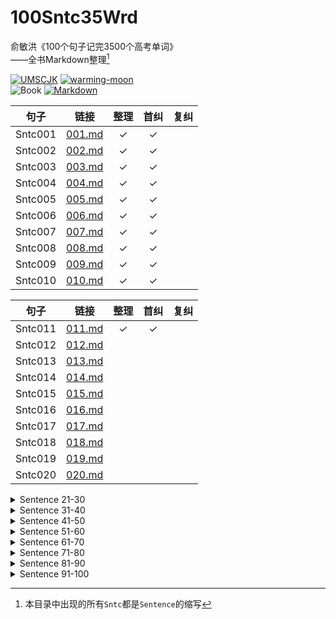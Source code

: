 # 100Sntc35Wrd

俞敏洪《100个句子记完3500个高考单词》  
——全书Markdown整理[^1]

[![UMSCJK](https://img.shields.io/badge/整理-UMSCJK-tomato)](https://github.com/UMSCJK)
[![warming-moon](https://img.shields.io/badge/辅助-warming--moon-saddlebrown)](https://github.com/warming-moon)  
![Book](https://img.shields.io/badge/俞敏洪-100个句子记完3500个高考单词-goldenrod)
[![Markdown](https://img.shields.io/badge/GitHub-Markdown-brightgreen)](https://markdown.com.cn/)

<!-- <details>
<summary>Sentence 01-10</summary> -->

|  句子   |              链接              | 整理  | 首纠  | 复纠  |
| :-----: | :----------------------------: | :---: | :---: | :---: |
| Sntc001 | [001.md](Sntcs/001-010/001.md) |   ✓   |   ✓   |       |
| Sntc002 | [002.md](Sntcs/001-010/002.md) |   ✓   |   ✓   |       |
| Sntc003 | [003.md](Sntcs/001-010/003.md) |   ✓   |   ✓   |       |
| Sntc004 | [004.md](Sntcs/001-010/004.md) |   ✓   |   ✓   |       |
| Sntc005 | [005.md](Sntcs/001-010/005.md) |   ✓   |   ✓   |       |
| Sntc006 | [006.md](Sntcs/001-010/006.md) |   ✓   |   ✓   |       |
| Sntc007 | [007.md](Sntcs/001-010/007.md) |   ✓   |   ✓   |       |
| Sntc008 | [008.md](Sntcs/001-010/008.md) |   ✓   |   ✓   |       |
| Sntc009 | [009.md](Sntcs/001-010/009.md) |   ✓   |   ✓   |       |
| Sntc010 | [010.md](Sntcs/001-010/010.md) |   ✓   |   ✓   |       |

<!-- </details>

<details>
<summary>Sentence 11-20</summary> -->

|  句子   |              链接              | 整理  | 首纠  | 复纠  |
| :-----: | :----------------------------: | :---: | :---: | :---: |
| Sntc011 | [011.md](Sntcs/011-020/011.md) |   ✓   |   ✓   |       |
| Sntc012 | [012.md](Sntcs/011-020/012.md) |       |       |       |
| Sntc013 | [013.md](Sntcs/011-020/013.md) |       |       |       |
| Sntc014 | [014.md](Sntcs/011-020/014.md) |       |       |       |
| Sntc015 | [015.md](Sntcs/011-020/015.md) |       |       |       |
| Sntc016 | [016.md](Sntcs/011-020/016.md) |       |       |       |
| Sntc017 | [017.md](Sntcs/011-020/017.md) |       |       |       |
| Sntc018 | [018.md](Sntcs/011-020/018.md) |       |       |       |
| Sntc019 | [019.md](Sntcs/011-020/019.md) |       |       |       |
| Sntc020 | [020.md](Sntcs/011-020/020.md) |       |       |       |

<!-- </details> -->

<details>
<summary>Sentence 21-30</summary>

|  句子   |              链接              | 整理  | 首纠  | 复纠  |
| :-----: | :----------------------------: | :---: | :---: | :---: |
| Sntc021 | [021.md](Sntcs/021-030/021.md) |       |       |       |
| Sntc022 | [022.md](Sntcs/021-030/022.md) |       |       |       |
| Sntc023 | [023.md](Sntcs/021-030/023.md) |       |       |       |
| Sntc024 | [024.md](Sntcs/021-030/024.md) |       |       |       |
| Sntc025 | [025.md](Sntcs/021-030/025.md) |       |       |       |
| Sntc026 | [026.md](Sntcs/021-030/026.md) |       |       |       |
| Sntc027 | [027.md](Sntcs/021-030/027.md) |       |       |       |
| Sntc028 | [028.md](Sntcs/021-030/028.md) |       |       |       |
| Sntc029 | [029.md](Sntcs/021-030/029.md) |       |       |       |
| Sntc030 | [030.md](Sntcs/021-030/030.md) |       |       |       |

</details>

<details>
<summary>Sentence 31-40</summary>

|  句子   |              链接              | 整理  | 首纠  | 复纠  |
| :-----: | :----------------------------: | :---: | :---: | :---: |
| Sntc031 | [031.md](Sntcs/031-040/031.md) |       |       |       |
| Sntc032 | [032.md](Sntcs/031-040/032.md) |       |       |       |
| Sntc033 | [033.md](Sntcs/031-040/033.md) |       |       |       |
| Sntc034 | [034.md](Sntcs/031-040/034.md) |       |       |       |
| Sntc035 | [035.md](Sntcs/031-040/035.md) |       |       |       |
| Sntc036 | [036.md](Sntcs/031-040/036.md) |       |       |       |
| Sntc037 | [037.md](Sntcs/031-040/037.md) |       |       |       |
| Sntc038 | [038.md](Sntcs/031-040/038.md) |       |       |       |
| Sntc039 | [039.md](Sntcs/031-040/039.md) |       |       |       |
| Sntc040 | [040.md](Sntcs/031-040/040.md) |       |       |       |

</details>

<details>
<summary>Sentence 41-50</summary>

|  句子   |              链接              | 整理  | 首纠  | 复纠  |
| :-----: | :----------------------------: | :---: | :---: | :---: |
| Sntc041 | [041.md](Sntcs/041-050/041.md) |       |       |       |
| Sntc042 | [042.md](Sntcs/041-050/042.md) |       |       |       |
| Sntc043 | [043.md](Sntcs/041-050/043.md) |       |       |       |
| Sntc044 | [044.md](Sntcs/041-050/044.md) |       |       |       |
| Sntc045 | [045.md](Sntcs/041-050/045.md) |       |       |       |
| Sntc046 | [046.md](Sntcs/041-050/046.md) |       |       |       |
| Sntc047 | [047.md](Sntcs/041-050/047.md) |       |       |       |
| Sntc048 | [048.md](Sntcs/041-050/048.md) |       |       |       |
| Sntc049 | [049.md](Sntcs/041-050/049.md) |       |       |       |
| Sntc050 | [050.md](Sntcs/041-050/050.md) |       |       |       |

</details>

<details>
<summary>Sentence 51-60</summary>

|  句子   |              链接              | 整理  | 首纠  | 复纠  |
| :-----: | :----------------------------: | :---: | :---: | :---: |
| Sntc051 | [051.md](Sntcs/051-060/051.md) |       |       |       |
| Sntc052 | [052.md](Sntcs/051-060/052.md) |       |       |       |
| Sntc053 | [053.md](Sntcs/051-060/053.md) |       |       |       |
| Sntc054 | [054.md](Sntcs/051-060/054.md) |       |       |       |
| Sntc055 | [055.md](Sntcs/051-060/055.md) |       |       |       |
| Sntc056 | [056.md](Sntcs/051-060/056.md) |       |       |       |
| Sntc057 | [057.md](Sntcs/051-060/057.md) |       |       |       |
| Sntc058 | [058.md](Sntcs/051-060/058.md) |       |       |       |
| Sntc059 | [059.md](Sntcs/051-060/059.md) |       |       |       |
| Sntc060 | [060.md](Sntcs/051-060/060.md) |       |       |       |

</details>

<details>
<summary>Sentence 61-70</summary>

|  句子   |              链接              | 整理  | 首纠  | 复纠  |
| :-----: | :----------------------------: | :---: | :---: | :---: |
| Sntc061 | [061.md](Sntcs/061-070/061.md) |       |       |       |
| Sntc062 | [062.md](Sntcs/061-070/062.md) |       |       |       |
| Sntc063 | [063.md](Sntcs/061-070/063.md) |       |       |       |
| Sntc064 | [064.md](Sntcs/061-070/064.md) |       |       |       |
| Sntc065 | [065.md](Sntcs/061-070/065.md) |       |       |       |
| Sntc066 | [066.md](Sntcs/061-070/066.md) |       |       |       |
| Sntc067 | [067.md](Sntcs/061-070/067.md) |       |       |       |
| Sntc068 | [068.md](Sntcs/061-070/068.md) |       |       |       |
| Sntc069 | [069.md](Sntcs/061-070/069.md) |       |       |       |
| Sntc070 | [070.md](Sntcs/061-070/070.md) |       |       |       |

</details>

<details>
<summary>Sentence 71-80</summary>

|  句子   |              链接              | 整理  | 首纠  | 复纠  |
| :-----: | :----------------------------: | :---: | :---: | :---: |
| Sntc071 | [071.md](Sntcs/071-080/071.md) |       |       |       |
| Sntc072 | [072.md](Sntcs/071-080/072.md) |       |       |       |
| Sntc073 | [073.md](Sntcs/071-080/073.md) |       |       |       |
| Sntc074 | [074.md](Sntcs/071-080/074.md) |       |       |       |
| Sntc075 | [075.md](Sntcs/071-080/075.md) |       |       |       |
| Sntc076 | [076.md](Sntcs/071-080/076.md) |       |       |       |
| Sntc077 | [077.md](Sntcs/071-080/077.md) |       |       |       |
| Sntc078 | [078.md](Sntcs/071-080/078.md) |       |       |       |
| Sntc079 | [079.md](Sntcs/071-080/079.md) |       |       |       |
| Sntc080 | [080.md](Sntcs/071-080/080.md) |       |       |       |

</details>

<details>
<summary>Sentence 81-90</summary>

|  句子   |              链接              | 整理  | 首纠  | 复纠  |
| :-----: | :----------------------------: | :---: | :---: | :---: |
| Sntc081 | [081.md](Sntcs/081-090/081.md) |       |       |       |
| Sntc082 | [082.md](Sntcs/081-090/082.md) |       |       |       |
| Sntc083 | [083.md](Sntcs/081-090/083.md) |       |       |       |
| Sntc084 | [084.md](Sntcs/081-090/084.md) |       |       |       |
| Sntc085 | [085.md](Sntcs/081-090/085.md) |       |       |       |
| Sntc086 | [086.md](Sntcs/081-090/086.md) |       |       |       |
| Sntc087 | [087.md](Sntcs/081-090/087.md) |       |       |       |
| Sntc088 | [088.md](Sntcs/081-090/088.md) |       |       |       |
| Sntc089 | [089.md](Sntcs/081-090/089.md) |       |       |       |
| Sntc090 | [090.md](Sntcs/081-090/090.md) |       |       |       |

</details>

<details>
<summary>Sentence 91-100</summary>

|  句子   |              链接              | 整理  | 首纠  | 复纠  |
| :-----: | :----------------------------: | :---: | :---: | :---: |
| Sntc091 | [091.md](Sntcs/091-100/091.md) |       |       |       |
| Sntc092 | [092.md](Sntcs/091-100/092.md) |       |       |       |
| Sntc093 | [093.md](Sntcs/091-100/093.md) |       |       |       |
| Sntc094 | [094.md](Sntcs/091-100/094.md) |       |       |       |
| Sntc095 | [095.md](Sntcs/091-100/095.md) |       |       |       |
| Sntc096 | [096.md](Sntcs/091-100/096.md) |       |       |       |
| Sntc097 | [097.md](Sntcs/091-100/097.md) |       |       |       |
| Sntc098 | [098.md](Sntcs/091-100/098.md) |       |       |       |
| Sntc099 | [099.md](Sntcs/091-100/099.md) |       |       |       |
| Sntc100 | [100.md](Sntcs/091-100/100.md) |       |       |       |

</details>

[^1]: 本目录中出现的所有`Sntc`都是`Sentence`的缩写